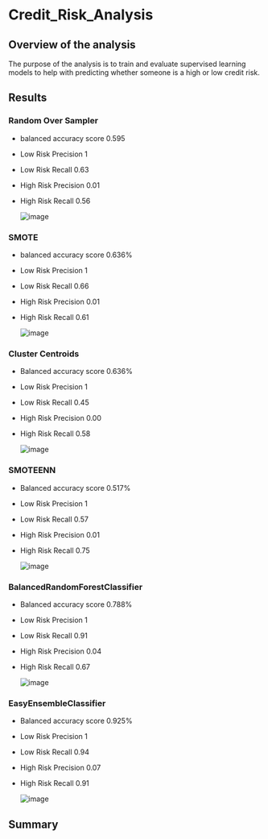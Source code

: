 # Credit_Risk_Analysis
## Overview of the analysis
The purpose of the analysis is to train and evaluate supervised learning models to help with predicting whether someone is a high or low credit risk. 
## Results
### Random Over Sampler
* balanced accuracy score  0.595
* Low Risk Precision 1   
* Low Risk Recall 0.63
* High Risk Precision 0.01
* High Risk Recall 0.56


  ![image](https://user-images.githubusercontent.com/99148657/178123094-2a7d67bf-0ef9-47bb-ad4c-ee87565c880d.png)

### SMOTE
* balanced accuracy score  0.636%
* Low Risk Precision 1
* Low Risk Recall 0.66
* High Risk Precision 0.01
* High Risk Recall 0.61


  ![image](https://user-images.githubusercontent.com/99148657/178123127-ec718d5a-b98e-4314-8206-20307cb3a61d.png)

### Cluster Centroids
* Balanced accuracy score  0.636%
* Low Risk Precision 1  
* Low Risk Recall 0.45
* High Risk Precision 0.00
* High Risk Recall 0.58

  ![image](https://user-images.githubusercontent.com/99148657/178123147-adcd5bc3-4248-4ea3-8186-0285ed665b02.png)

### SMOTEENN
* Balanced accuracy score  0.517%
* Low Risk Precision 1   
* Low Risk Recall 0.57
* High Risk Precision 0.01
* High Risk Recall 0.75

  ![image](https://user-images.githubusercontent.com/99148657/178123160-4c48b3b4-d499-41e4-b42b-711d62e1ffee.png)

### BalancedRandomForestClassifier
* Balanced accuracy score  0.788%
* Low Risk Precision 1  
* Low Risk Recall 0.91
* High Risk Precision 0.04
* High Risk Recall 0.67

  ![image](https://user-images.githubusercontent.com/99148657/178123198-5bfd58b7-3783-42b3-876b-d6be0e0ab9ff.png)

### EasyEnsembleClassifier
* Balanced accuracy score  0.925%
* Low Risk Precision  1 
* Low Risk Recall 0.94
* High Risk Precision 0.07
* High Risk Recall 0.91

  ![image](https://user-images.githubusercontent.com/99148657/178123206-ca94d48f-4f8f-4d0a-8614-07624ed4821a.png)








## Summary
